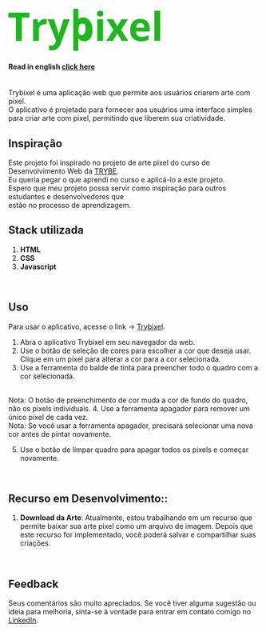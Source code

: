 ![Trybixel](./assets/logo-green.svg)
#### Read in english [click here](README.md)
<br>
Trybixel é uma aplicação web que permite aos usuários criarem arte com pixel. <br>
O aplicativo é projetado para fornecer aos usuários uma interface simples <br>
para criar arte com pixel, permitindo que liberem sua criatividade.
<br>

## **Inspiração**
Este projeto foi inspirado no projeto de arte pixel do curso de Desenvolvimento Web da [TRYBE](https://www.betrybe.com/).<br>
Eu queria pegar o que aprendi no curso e aplicá-lo a este projeto. <br>
Espero que meu projeto possa servir como inspiração para outros estudantes e desenvolvedores que <br>
estão no processo de aprendizagem.
<br>

## **Stack utilizada**
1. **HTML** 
2. **CSS** 
3. **Javascript**

<br>

## **Uso**

Para usar o aplicativo, acesse o link -> [Trybixel](https://trybixel.vercel.app/).

1. Abra o aplicativo Trybixel em seu navegador da web.
2. Use o botão de seleção de cores para escolher a cor que deseja usar. Clique em um pixel para alterar a cor para a cor selecionada.
3. Use a ferramenta do balde de tinta para preencher todo o quadro com a cor selecionada.
<br>
Nota: O botão de preenchimento de cor muda a cor de fundo do quadro, não os pixels individuais.
4. Use a ferramenta apagador para remover um único pixel de cada vez.
<br>
Nota: Se você usar a ferramenta apagador, precisará selecionar uma nova cor antes de pintar novamente.

5. Use o botão de limpar quadro para apagar todos os pixels e começar novamente.


<br>

## **Recurso em Desenvolvimento::**
1. **Download da Arte**: Atualmente, estou trabalhando em um recurso que permite baixar sua arte pixel como um arquivo de imagem. Depois que este recurso for implementado, você poderá salvar e compartilhar suas criações.

<br>

## **Feedback**
Seus comentários são muito apreciados. Se você tiver alguma sugestão ou ideia para melhoria, sinta-se à vontade para entrar em contato comigo no [LinkedIn](https://www.linkedin.com/in/markoclimako/).
